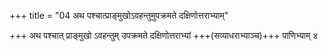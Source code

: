 +++
title = "04 अथ पश्चात्प्राङ्मुखोऽवहन्तुमुपक्रमते दक्षिणोत्तराभ्याम्"

+++
अथ पश्चात् प्राङ्मुखो ऽवहन्तुम् उपक्रमते दक्षिणोत्तराभ्यां +++(सव्याधराभ्याञ्च)+++ पाणिभ्याम् ४